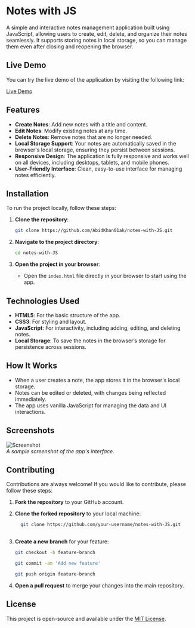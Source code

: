 # Notes with JS

A simple and interactive notes management application built using JavaScript, allowing users to create, edit, delete, and organize their notes seamlessly. It supports storing notes in local storage, so you can manage them even after closing and reopening the browser.

## Live Demo

You can try the live demo of the application by visiting the following link:

[Live Demo](https://smartnotes-manager.netlify.app/)

## Features

- **Create Notes**: Add new notes with a title and content.
- **Edit Notes**: Modify existing notes at any time.
- **Delete Notes**: Remove notes that are no longer needed.
- **Local Storage Support**: Your notes are automatically saved in the browser's local storage, ensuring they persist between sessions.
- **Responsive Design**: The application is fully responsive and works well on all devices, including desktops, tablets, and mobile phones.
- **User-Friendly Interface**: Clean, easy-to-use interface for managing notes efficiently.

## Installation

To run the project locally, follow these steps:

1. **Clone the repository**:

   ```bash
   git clone https://github.com/AbidKhan01ak/notes-with-JS.git
2. **Navigate to the project directory**:

     ```bash
     cd notes-with-JS
    ```
3. **Open the project in your browser**:
   - Open the `index.html` file directly in your browser to start using the app.

## Technologies Used

- **HTML5**: For the basic structure of the app.
- **CSS3**: For styling and layout.
- **JavaScript**: For interactivity, including adding, editing, and deleting notes.
- **Local Storage**: To save the notes in the browser’s storage for persistence across sessions.

## How It Works

- When a user creates a note, the app stores it in the browser's local storage.
- Notes can be edited or deleted, with changes being reflected immediately.
- The app uses vanilla JavaScript for managing the data and UI interactions.

## Screenshots

![Screenshot](https://github.com/AbidKhan01ak/notes-with-JS/blob/main/notes.PNG)  
_A sample screenshot of the app's interface._

## Contributing

Contributions are always welcome! If you would like to contribute, please follow these steps:

1. **Fork the repository** to your GitHub account.
2. **Clone the forked repository** to your local machine:

   ```bash
     git clone https://github.com/your-username/notes-with-JS.git 
  
3. **Create a new branch** for your feature:

   ```bash
   git checkout -b feature-branch

   git commit -am 'Add new feature'

   git push origin feature-branch

    ```
4. **Open a pull request** to merge your changes into the main repository.

## License

This project is open-source and available under the [MIT License](LICENSE).

